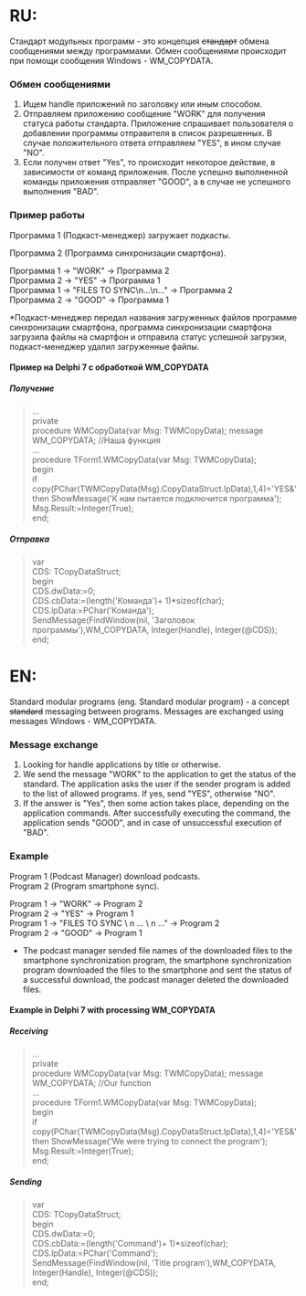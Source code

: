 # RU:
Стандарт модульных программ - это концепция <del>стандарт</del> обмена сообщениями между программами. Обмен сообщениями происходит при помощи сообщения Windows - WM_COPYDATA.


### Обмен сообщениями

1. Ищем handle приложений по заголовку или иным способом.
2. Отправляем приложению сообщение "WORK" для получения статуса работы стандарта. Приложение спрашивает пользователя о добавлении программы отправителя в список разрешенных. В случае положительного ответа отправляем "YES", в ином случае "NO".
3. Если получен ответ "Yes", то происходит некоторое действие, в зависимости от команд приложения. После успешно выполненной команды приложения отправляет "GOOD", а в случае не успешного выполнения "BAD".


### Пример работы

Программа 1 (Подкаст-менеджер) загружает подкасты.

Программа 2 (Программа синхронизации смартфона).


Программа 1 -> "WORK" -> Программа 2<br>
Программа 2 -> "YES" -> Программа 1<br>
Программа 1 -> "FILES TO SYNC\n...\n..." -> Программа 2<br>
Программа 2 -> "GOOD" -> Программа 1

*Подкаст-менеджер передал названия загруженных файлов программе синхронизации смартфона, программа синхронизации смартфона загрузила файлы на смартфон и отправила статус успешной загрузки, подкаст-менеджер удалил загруженные файлы.


#### Пример на Delphi 7 с обработкой WM_COPYDATA
##### Получение
<blockquote>...<br>
  private<br>
   procedure WMCopyData(var Msg: TWMCopyData); message WM_COPYDATA; //Наша функция<br>
...<br>
procedure TForm1.WMCopyData(var Msg: TWMCopyData);<br>
begin<br>
if copy(PChar(TWMCopyData(Msg).CopyDataStruct.lpData),1,4)='YES&' then ShowMessage('К нам пытается подключится программа');<br>
Msg.Result:=Integer(True);<br>
end;</blockquote>

##### Отправка
<blockquote>var<br>
CDS: TCopyDataStruct;<br>
begin<br>
CDS.dwData:=0;<br>
CDS.cbData:=(length('Команда')+ 1)*sizeof(char);<br>
CDS.lpData:=PChar('Команда');<br>
SendMessage(FindWindow(nil, 'Заголовок программы'),WM_COPYDATA, Integer(Handle), Integer(@CDS));<br>
end;</blockquote>


# EN:
Standard modular programs (eng. Standard modular program) - a concept <del>standard</del> messaging between programs. Messages are exchanged using messages Windows - WM_COPYDATA.

### Message exchange
1. Looking for handle applications by title or otherwise.
2. We send the message "WORK" to the application to get the status of the standard. The application asks the user if the sender program is added to the list of allowed programs. If yes, send "YES", otherwise "NO".
3. If the answer is "Yes", then some action takes place, depending on the application commands. After successfully executing the command, the application sends "GOOD", and in case of unsuccessful execution of "BAD".

### Example</b><br>
Program 1 (Podcast Manager) download podcasts. <br>
Program 2 (Program smartphone sync). <br>

Program 1 -> "WORK" -> Program 2 <br>
Program 2 -> "YES" -> Program 1 <br>
Program 1 -> "FILES TO SYNC \ n ... \ n ..." -> Program 2 <br>
Program 2 -> "GOOD" -> Program 1

* The podcast manager sended file names of the downloaded files to the smartphone synchronization program, the smartphone synchronization program downloaded the files to the smartphone and sent the status of a successful download, the podcast manager deleted the downloaded files.


#### Example in Delphi 7 with processing WM_COPYDATA
##### Receiving
<blockquote>...<br>
  private<br>
   procedure WMCopyData(var Msg: TWMCopyData); message WM_COPYDATA; //Our function<br>
...<br>
procedure TForm1.WMCopyData(var Msg: TWMCopyData);<br>
begin<br>
if copy(PChar(TWMCopyData(Msg).CopyDataStruct.lpData),1,4)='YES&' then ShowMessage('We were trying to connect the program');<br>
Msg.Result:=Integer(True);<br>
end;</blockquote>

##### Sending
<blockquote>var<br>
CDS: TCopyDataStruct;<br>
begin<br>
CDS.dwData:=0;<br>
CDS.cbData:=(length('Command')+ 1)*sizeof(char);<br>
CDS.lpData:=PChar('Command');<br>
SendMessage(FindWindow(nil, 'Title program'),WM_COPYDATA, Integer(Handle), Integer(@CDS));<br>
end;</blockquote>
